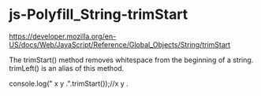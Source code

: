 # js-Polyfill_String-trimStart

https://developer.mozilla.org/en-US/docs/Web/JavaScript/Reference/Global_Objects/String/trimStart

The trimStart() method removes whitespace from the beginning of a string. trimLeft() is an alias of this method.

console.log("  x  y .".trimStart());//x  y .
